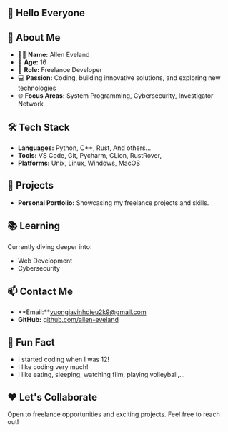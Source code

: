 ## 👋 Hello Everyone  
  
## 🌟 About Me  
- 🧑‍💻 **Name:** Allen Eveland  
- 🎂 **Age:** 16  
- 💼 **Role:** Freelance Developer  
- 💻 **Passion:** Coding, building innovative solutions, and exploring new technologies  
- 🌐 **Focus Areas:** System Programming, Cybersecurity, Investigator Network,  
  
## 🛠️ Tech Stack  
- **Languages:** Python, C++, Rust, And others...  
- **Tools:** VS Code, Git, Pycharm, CLion, RustRover,  
- **Platforms:** Unix, Linux, Windows, MacOS  
  
## 🚀 Projects  
- **Personal Portfolio:** Showcasing my freelance projects and skills.  
  
## 📚 Learning  
Currently diving deeper into:  
- Web Development  
- Cybersecurity  
  
## 📫 Contact Me  
- **Email:**vuongiavinhdieu2k9@gmail.com  
- **GitHub:** [github.com/allen-eveland](#)  
  
## 💬 Fun Fact  
- I started coding when I was 12!
- I like coding very much!  
- I like eating, sleeping, watching film, playing volleyball,...  
  
## ❤️ Let's Collaborate  
Open to freelance opportunities and exciting projects. Feel free to reach out!  
  